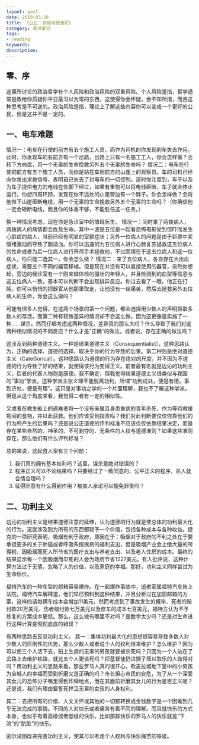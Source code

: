 ```yaml
---
layout: post
date: 2019-03-28
title: 《公正：该如何做是好》
category: 读书笔记
tags: 
- reading
keywords: 
description: 
---
```


[](/img/justice_cover.jpeg)

## 零、序
这里所讨论的政治哲学有个人风险和政治风险的双重风险。个人风险是指，哲学通常是教给你质疑你平日最习以为常的东西，这使得你会怀疑，会不知所措，而且这种思考是不可逆的。政治风险是指，理论上了解这些内容你可以变成一个更好的公民，但是这并不是一定的。


## 一、电车难题

情况一：电车在行使的前方有五个施工人员，而作为司机的你发现刹车失去作用。此时，你发现车的右前方有一个岔路，岔路上只有一名施工工人，你会怎样做？会转下方向盘，用一个无辜的生命挽救另外五个无辜的生命吗？
情况二：电车在行使的前方有五个施工人员，而你是站在车侧前方的山崖上的观察员。车的司机已经向你发出求救信号，表明自己失去了对电车的一切控制。这时你注意到，车子以及为车子提供电力的电线在你脚下经过，如果有重物可以将电线砸断，车子就会停止运行。你想四周环顾，发现在你不远处的山崖旁边有一个胖子。你会怎样做？会将他推下山崖砸断电缆，用一个无辜的生命挽救另外五个无辜的生命吗？（你确信他一定会砸断电线，而且你的体重不够，不能胜任这一任务。）

<!-- more -->

换一种情况考虑，现在你是急诊室中的值班医生。
情况一：同时来了两拨病人，两拨病人的病情都会危及生命。其中一波是五位是一起看恐怖电影受到惊吓而发生心脏病的病人，当前已经有明显的室颤症状；另外一位病人的问题是由于彩票中奖情绪激动而导致了脑溢血。你可以迅速的为五位病人进行心肺复苏拯救这五位病人的性命或者为后一位病人进行开颅手术拯救他，不过困境在于这五位病人和这一位病人，你只能二选其一，你会怎么做？
情况二：来了五位病人，各自存在大出血症状，需要五个不同的器官移植。但是现在并没有可以直接使用的器官，突然你想起，旁边的候诊室有一个刚来做体检的强壮的年轻人，并且检测到的血型等信息与这五位病人一致，基本可以判断不会出现排异反应。你过去看了一眼，他正在打盹，你可以悄悄的把器官从他那里取走，让他没有一丝痛苦，然后去拯救另外五位病人的生命，你会这么做吗？

可能有很多人觉得，在这两个场景的第一个问题，都会选择用少数人的声明换取多数人的存活，而第二种有轻微差异的情况却不会这么做，因为这更像是实施了一种......谋杀。然而仔细考虑这两种情况，差异真的那么大吗？什么导致了我们对这两种相似情况的不同反应？什么才是”正确“的做法，或者说，存在正确的做法吗？

这涉及到两种道德主义。一种是结果道德主义（Consequentialist），这种思路认为，正确的选择、道德的选择，取决于你的行为导致的后果。第二种则是绝对道德主义（CateGorical）。这种思路认为道德的行为存在绝对的尺度，并不因为不道德的行为导致了好的结果，就使得该行为变得正义。前者最有名就是边沁的功利主义，后者的代表人物则是康德。我不确定，但我觉得结果道德主义很类似与我国的”事功“学派，这种学派主张义理不能脱离功利，所谓“功到成处，便是有德，事到济处，便是有理”。这只是对事功之学的一个片面理解，我也不了解这种学派，但是从这个角度来看，我觉得二者有一定的相似性。

又或者在救生船上的遇难者将一个没有亲属且身患重病的青年杀死，作为等待救援期间的食物，并以此获救。他们应该受到指责吗？我们对此判断要仅仅依靠他们的行为所产生的后果吗？还是说公正道德的评判标准不应该仅仅依靠结果决定，而是存在某些自然的、神圣的、不可剥夺的、无条件的人权与道德准则？如果这些准则存在，那么他们有什么评判标准？

总的来说，这起食人案有三个问题：
1. 我们真的拥有基本权利吗？这里，谋杀是绝对错误的？
2. 程序正义可以不论结果吗？只要经过了一致同意的、公平正义的程序，杀人就合情合理吗？
3. 征得同意有什么得到作用？被害人承诺可以豁免罪责吗？

## 二、功利主义

边沁的功利主义是结果道德注意的延伸，认为道德的行为就是使总体的功利最大化的行为。这就涉及到为所有的东西都赋予一个价值，包括各种成本与各种收益。捷克的一项研究表明，吸烟有利于政府，原因在于：吸烟对于政府的不利之处在于要承担更多的关于肺癌或者呼吸系统疾病的福利支出，但是吸烟产业会上缴大量的所得税、因吸烟而死人所节省的医疗支出与养老支出、以及老人住房的成本。最终的结果显示每一个因吸烟而早死的人会为政府节省1227美元。有人批评说，这种计算方法过于无情，忽略了人的价值，以及家庭的幸福。那好，功利主义同样尝试为生命标价。

福特汽车的一种车型的邮箱容易爆炸。在一起爆炸事故中，逝者家属福特汽车告上法院。福特汽车解释道，他们早已预料到这种结果，并且分析过在加固邮箱的方案，这样的话每辆车成本会增加11美元。然而考虑到了事故发生的概率、死者的赔付款20万美元、伤者赔付款七万美元以及修车的成本七百美元，福特方认为不予修复的方案成本更低。那么，这么做有哪里不对吗？是数字太少吗？还是对生命进行这种计算是彻彻底底的错误？

有两种思路去反驳功利主义。
其一：集体功利最大化的思想很容易导致多数人对少数人的压倒性的优势，那么少数人或者说个人的权利谁来维护？怎么维护？因为可以使三个人活下去，船上生病的无辜的男孩就要被杀死吗？只因为一个人站在了岔路上去维护铁路，就比五个人更该死吗？把基督徒扔进狮子笼以取乐的人做得对吗？用功利主义的思路来看，那些罗马人真的很开心。欧麦拉城地下室中的小男孩为全城人的幸福而受到折磨又是正确的吗？市长担心市民的安危，为了从一个深爱其女儿的恐怖分子嘴里得到炸弹地点，而在其面前折磨其女儿的行为是否正义呢？还是说，我们有理由要誓死捍卫无辜的女孩的人身权利。

其二：去把所有的价值、人文关怀或其他的一切都转换成金钱数字是一个困难到几乎无法完成的事情。不同的人对快乐或者痛苦有着不同的理解。而且就快乐的方式本身，也似乎有着高级或者低级的快乐。比如那群快乐的罗马人的快乐就是“下流”的“肮脏”的快乐。

密尔试图改进完善功利主义，使其可以考虑个人权利与快乐痛苦的等级。
